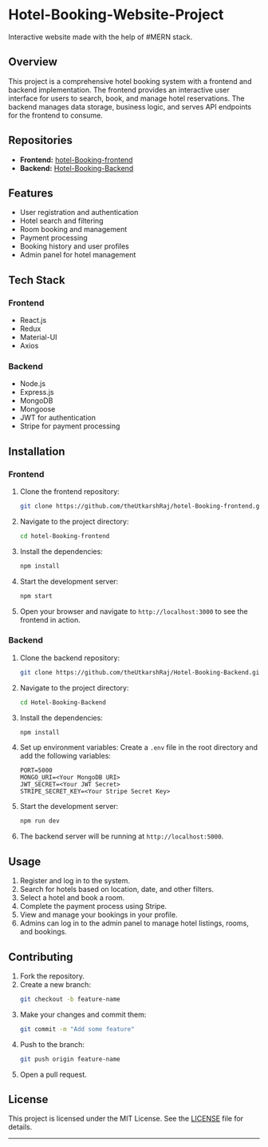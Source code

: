
# Hotel-Booking-Website-Project
Interactive website made with the help of #MERN stack.

## Overview
This project is a comprehensive hotel booking system with a frontend and backend implementation. The frontend provides an interactive user interface for users to search, book, and manage hotel reservations. The backend manages data storage, business logic, and serves API endpoints for the frontend to consume.

## Repositories
- **Frontend:** [hotel-Booking-frontend](https://github.com/theUtkarshRaj/hotel-Booking-frontend)
- **Backend:** [Hotel-Booking-Backend](https://github.com/theUtkarshRaj/Hotel-Booking-Backend)

## Features
- User registration and authentication
- Hotel search and filtering
- Room booking and management
- Payment processing
- Booking history and user profiles
- Admin panel for hotel management

## Tech Stack
### Frontend
- React.js
- Redux
- Material-UI
- Axios

### Backend
- Node.js
- Express.js
- MongoDB
- Mongoose
- JWT for authentication
- Stripe for payment processing

## Installation

### Frontend
1. Clone the frontend repository:
   ```bash
   git clone https://github.com/theUtkarshRaj/hotel-Booking-frontend.git
   ```
2. Navigate to the project directory:
   ```bash
   cd hotel-Booking-frontend
   ```
3. Install the dependencies:
   ```bash
   npm install
   ```
4. Start the development server:
   ```bash
   npm start
   ```
5. Open your browser and navigate to `http://localhost:3000` to see the frontend in action.

### Backend
1. Clone the backend repository:
   ```bash
   git clone https://github.com/theUtkarshRaj/Hotel-Booking-Backend.git
   ```
2. Navigate to the project directory:
   ```bash
   cd Hotel-Booking-Backend
   ```
3. Install the dependencies:
   ```bash
   npm install
   ```
4. Set up environment variables:
   Create a `.env` file in the root directory and add the following variables:
   ```env
   PORT=5000
   MONGO_URI=<Your MongoDB URI>
   JWT_SECRET=<Your JWT Secret>
   STRIPE_SECRET_KEY=<Your Stripe Secret Key>
   ```
5. Start the development server:
   ```bash
   npm run dev
   ```
6. The backend server will be running at `http://localhost:5000`.

## Usage
1. Register and log in to the system.
2. Search for hotels based on location, date, and other filters.
3. Select a hotel and book a room.
4. Complete the payment process using Stripe.
5. View and manage your bookings in your profile.
6. Admins can log in to the admin panel to manage hotel listings, rooms, and bookings.

## Contributing
1. Fork the repository.
2. Create a new branch:
   ```bash
   git checkout -b feature-name
   ```
3. Make your changes and commit them:
   ```bash
   git commit -m "Add some feature"
   ```
4. Push to the branch:
   ```bash
   git push origin feature-name
   ```
5. Open a pull request.

## License
This project is licensed under the MIT License. See the [LICENSE](LICENSE) file for details.

---

